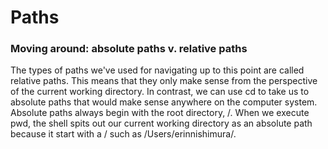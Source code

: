 # Paths

### Moving around: absolute paths v. relative paths

The types of paths we've used for navigating up to this point are called relative paths. This means that they only make sense from the perspective of the current working directory. In contrast, we can use cd to take us to absolute paths that would make sense anywhere on the computer system. Absolute paths always begin with the root directory, /. When we execute pwd, the shell spits out our current working directory as an absolute path because it start with a / such as /Users/erinnishimura/.
